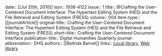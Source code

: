 date:: [[Jul 20th, 2010]]
issn:: 1938-4122
issue:: 1
title:: @Crafting the User-Centered Document Interface: The Hypertext Editing System (HES) and the File Retrieval and Editing System (FRESS)
volume:: 004
item-type:: [[journalArticle]]
original-title:: Crafting the User-Centered Document Interface: The Hypertext Editing System (HES) and the File Retrieval and Editing System (FRESS)
short-title:: Crafting the User-Centered Document Interface
publication-title:: Digital Humanities Quarterly
journal-abbreviation:: DHQ
authors:: [[Belinda Barnet]]
links:: [Local library](zotero://select/groups/2386895/items/EG78IVE5), [Web library](https://www.zotero.org/groups/2386895/items/EG78IVE5)
